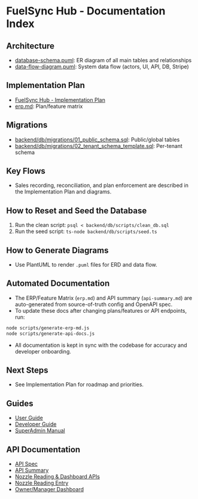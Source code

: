 # FuelSync Hub - Documentation Index

## Architecture
- [database-schema.puml](../../database/database-schema.puml): ER diagram of all main tables and relationships
- [data-flow-diagram.puml](../../data-flow-diagram.puml): System data flow (actors, UI, API, DB, Stripe)

## Implementation Plan
- [FuelSync Hub - Implementation Plan](./FuelSync%20Hub%20-%20Implementation%20Plan)
- [erp.md](./erp.md): Plan/feature matrix

## Migrations
- [backend/db/migrations/01_public_schema.sql](../../backend/db/migrations/01_public_schema.sql): Public/global tables
- [backend/db/migrations/02_tenant_schema_template.sql](../../backend/db/migrations/02_tenant_schema_template.sql): Per-tenant schema

## Key Flows
- Sales recording, reconciliation, and plan enforcement are described in the Implementation Plan and diagrams.

## How to Reset and Seed the Database
1. Run the clean script: `psql < backend/db/scripts/clean_db.sql`
2. Run the seed script: `ts-node backend/db/scripts/seed.ts`

## How to Generate Diagrams
- Use PlantUML to render `.puml` files for ERD and data flow.

## Automated Documentation

- The ERP/Feature Matrix (`erp.md`) and API summary (`api-summary.md`) are auto-generated from source-of-truth config and OpenAPI spec.
- To update these docs after changing plans/features or API endpoints, run:

```sh
node scripts/generate-erp-md.js
node scripts/generate-api-docs.js
```

- All documentation is kept in sync with the codebase for accuracy and developer onboarding.

## Next Steps
- See Implementation Plan for roadmap and priorities.

## Guides
- [User Guide](./user-guide.md)
- [Developer Guide](./developer-guide.md)
- [SuperAdmin Manual](./superadmin-manual.md)

## API Documentation
- [API Spec](./api-spec.yaml)
- [API Summary](./api-summary.md)
- [Nozzle Reading & Dashboard APIs](./api-summary.md)
- [Nozzle Reading Entry](./nozzle-entry.tsx)
- [Owner/Manager Dashboard](./dashboard.tsx)
